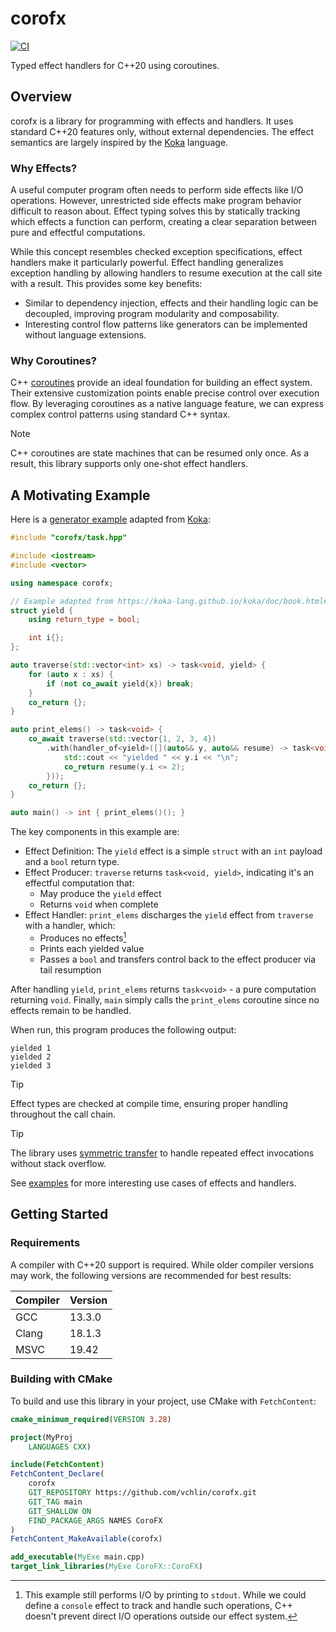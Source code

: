# corofx

[![CI](https://github.com/vchlin/corofx/actions/workflows/ci.yml/badge.svg?branch=main)](https://github.com/vchlin/corofx/actions/workflows/ci.yml?query=branch%3Amain)

Typed effect handlers for C++20 using coroutines.

## Overview

corofx is a library for programming with effects and handlers. It uses standard C++20 features only, without external dependencies. The effect semantics are largely inspired by the [Koka](https://github.com/koka-lang/koka) language.

### Why Effects?

A useful computer program often needs to perform side effects like I/O operations. However, unrestricted side effects make program behavior difficult to reason about. Effect typing solves this by statically tracking which effects a function can perform, creating a clear separation between pure and effectful computations.

While this concept resembles checked exception specifications, effect handlers make it particularly powerful. Effect handling generalizes exception handling by allowing handlers to resume execution at the call site with a result. This provides some key benefits:
- Similar to dependency injection, effects and their handling logic can be decoupled, improving program modularity and composability.
- Interesting control flow patterns like generators can be implemented without language extensions.

### Why Coroutines?

C++ [coroutines](https://en.cppreference.com/w/cpp/language/coroutines) provide an ideal foundation for building an effect system. Their extensive customization points enable precise control over execution flow. By leveraging coroutines as a native language feature, we can express complex control patterns using standard C++ syntax.

> [!NOTE]
> C++ coroutines are state machines that can be resumed only once. As a result, this library supports only one-shot effect handlers.

## A Motivating Example

Here is a [generator example](examples/yield.cpp) adapted from [Koka](https://koka-lang.github.io/koka/doc/book.html#why-handlers):
```C++
#include "corofx/task.hpp"

#include <iostream>
#include <vector>

using namespace corofx;

// Example adapted from https://koka-lang.github.io/koka/doc/book.html#why-handlers.
struct yield {
    using return_type = bool;

    int i{};
};

auto traverse(std::vector<int> xs) -> task<void, yield> {
    for (auto x : xs) {
        if (not co_await yield{x}) break;
    }
    co_return {};
}

auto print_elems() -> task<void> {
    co_await traverse(std::vector{1, 2, 3, 4})
        .with(handler_of<yield>([](auto&& y, auto&& resume) -> task<void> {
            std::cout << "yielded " << y.i << "\n";
            co_return resume(y.i <= 2);
        }));
    co_return {};
}

auto main() -> int { print_elems()(); }
```

The key components in this example are:
- Effect Definition: The `yield` effect is a simple `struct` with an `int` payload and a `bool` return type.
- Effect Producer: `traverse` returns `task<void, yield>`, indicating it's an effectful computation that:
    - May produce the `yield` effect
    - Returns `void` when complete
- Effect Handler: `print_elems` discharges the `yield` effect from `traverse` with a handler, which:
    - Produces no effects[^1]
    - Prints each yielded value
    - Passes a `bool` and transfers control back to the effect producer via tail resumption

After handling `yield`, `print_elems` returns `task<void>` - a pure computation returning `void`. Finally, `main` simply calls the `print_elems` coroutine since no effects remain to be handled.

[^1]: This example still performs I/O by printing to `stdout`. While we could define a `console` effect to track and handle such operations, C++ doesn't prevent direct I/O operations outside our effect system.

When run, this program produces the following output:
```
yielded 1
yielded 2
yielded 3
```

> [!TIP]
> Effect types are checked at compile time, ensuring proper handling throughout the call chain.

> [!TIP]
> The library uses [symmetric transfer](https://www.open-std.org/jtc1/sc22/wg21/docs/papers/2018/p0913r0.html) to handle repeated effect invocations without stack overflow.

See [examples](examples) for more interesting use cases of effects and handlers.

## Getting Started

### Requirements

A compiler with C++20 support is required. While older compiler versions may work, the following versions are recommended for best results:

| Compiler | Version |
| -------- | ------- |
| GCC      | 13.3.0  |
| Clang    | 18.1.3  |
| MSVC     | 19.42   |

### Building with CMake

To build and use this library in your project, use CMake with `FetchContent`:

```CMake
cmake_minimum_required(VERSION 3.28)

project(MyProj
    LANGUAGES CXX)

include(FetchContent)
FetchContent_Declare(
    corofx
    GIT_REPOSITORY https://github.com/vchlin/corofx.git
    GIT_TAG main
    GIT_SHALLOW ON
    FIND_PACKAGE_ARGS NAMES CoroFX
)
FetchContent_MakeAvailable(corofx)

add_executable(MyExe main.cpp)
target_link_libraries(MyExe CoroFX::CoroFX)
```
